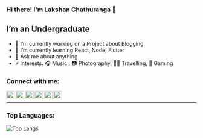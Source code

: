 ### Hi there! I'm Lakshan Chathuranga 👋

## I’m an Undergraduate

- 🔭 I’m currently working on a Project about Blogging
- 🌱 I’m currently learning React, Node, Flutter
- 💬 Ask me about anything
- ⚡ Interests: 🎧 Music , 📷 Photography, 🚶‍♂️ Travelling, 🎯 Gaming

### Connect with me:

[<img align="left" alt="hException Technologies" width="22px" src="https://cdn0.iconfinder.com/data/icons/3-colors-outline/500/Browser-256.png" />][website]
[<img align="left" alt="Lakshan-Chathuranga | LinkedIn" width="22px" src="https://cdn2.iconfinder.com/data/icons/social-media-2285/512/1_Linkedin_unofficial_colored_svg-512.png"  />][linkedin]
[<img align="left" alt="Lakshan Chathuranga | Stack Overflow" width="22px" src="https://cdn2.iconfinder.com/data/icons/social-icons-color/512/stackoverflow-256.png" />][stack-overflow]
[<img align="left" alt="lakshan_chathu99 | Instagram" width="22px" src="https://cdn2.iconfinder.com/data/icons/social-media-2285/512/1_Instagram_colored_svg_1-512.png" />][instagram]
[<img align="left" alt="Lakshan Chathuranga | YouTube" width="22px" src="https://cdn4.iconfinder.com/data/icons/logos-and-brands/512/395_Youtube_logo-256.png" />][youtube]
[<img align="left" alt="Lakshan Chathuranga | Dribbble" width="22px" src="https://cdn1.iconfinder.com/data/icons/social-media-icon-1/112/dribbble-512.png" />][dribbble]
  
[website]: https://hexception.lk
[instagram]: https://instagram.com/lakshan_chathu99
[linkedin]: https://linkedin.com/in/lakshan-chathuranga
[youtube]: https://www.youtube.com/channel/UCmWsMpWnPBflHnazvhT3quQ
[stack-overflow]: https://stackoverflow.com/users/13673276/lakshan-chathuranga
[dribbble]: https://dribbble.com/lakshan_chathu99
<br /><hr />

### Top Languages:

![Top Langs](https://github-readme-stats.vercel.app/api/top-langs/?username=LakshanChathuranga99&theme=tokyonight)
